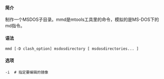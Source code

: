 #### 简介

制作一个MSDOS子目录。mmd是mtools工具里的命令，模拟的是MS-DOS下的md指令。

#### 语法

```
mmd [-D clash_option] msdosdirectory [ msdosdirectories... ]
```
#### 选项

```
-i	# 指定要编辑的镜像
```
